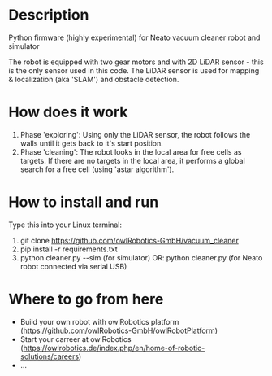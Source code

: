 # Description
Python firmware (highly experimental) for Neato vacuum cleaner robot and simulator

The robot is equipped with two gear motors and with 2D LiDAR sensor - this is the only sensor used in this code. The LiDAR sensor is used for mapping & localization (aka 'SLAM') and obstacle detection.

# How does it work
1. Phase 'exploring': Using only the LiDAR sensor, the robot follows the walls until it gets back to it's start position.
2. Phase 'cleaning': The robot looks in the local area for free cells as targets. If there are no targets in the local area, it performs a global search for a free cell (using 'astar algorithm'). 
   
# How to install and run
Type this into your Linux terminal:
1. git clone https://github.com/owlRobotics-GmbH/vacuum_cleaner
2. pip install -r requirements.txt
3. python cleaner.py --sim  (for simulator)
   OR:  python cleaner.py   (for Neato robot connected via serial USB)

# Where to go from here
* Build your own robot with owlRobotics platform (https://github.com/owlRobotics-GmbH/owlRobotPlatform)
* Start your carreer at owlRobotics (https://owlrobotics.de/index.php/en/home-of-robotic-solutions/careers)
* ...
